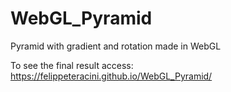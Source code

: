 # WebGL_Pyramid
Pyramid with gradient and rotation made in WebGL

To see the final result access:  https://felippeteracini.github.io/WebGL_Pyramid/

